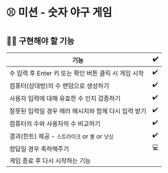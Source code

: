 # ⚾ 미션 - 숫자 야구 게임

## 🧑‍💻 구현해야 할 기능

|기능|✔️|
|---|-|
|수 입력 후 Enter 키 또는 확인 버튼 클릭 시 게임 시작|✔️|
|컴퓨터(상대방)의 수 랜덤으로 생성하기|✔️|
|사용자 입력에 대해 유효한 수 인지 검증하기|✔️|
|잘못된 입력일 경우 에러 메시지와 함께 다시 입력 받기|✔️|
|컴퓨터의 수와 사용자의 수 비교하기|✔️|
|결과(힌트) 제공 - `스트라이크` or `볼` or `낫싱`|✔️|
|정답일 경우 축하해주기|💻|
|게임 종료 후 다시 시작하는 기능| |
